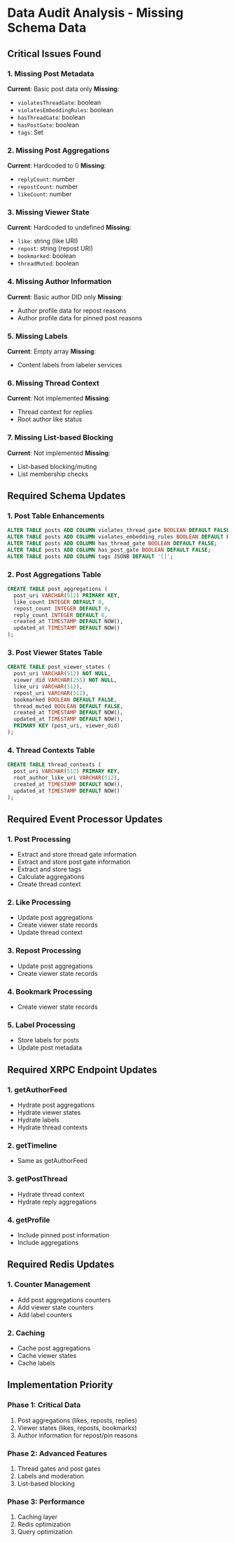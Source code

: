 # Data Audit Analysis - Missing Schema Data

## Critical Issues Found

### 1. Missing Post Metadata
**Current**: Basic post data only
**Missing**:
- `violatesThreadGate`: boolean
- `violatesEmbeddingRules`: boolean  
- `hasThreadGate`: boolean
- `hasPostGate`: boolean
- `tags`: Set<string>

### 2. Missing Post Aggregations
**Current**: Hardcoded to 0
**Missing**:
- `replyCount`: number
- `repostCount`: number
- `likeCount`: number

### 3. Missing Viewer State
**Current**: Hardcoded to undefined
**Missing**:
- `like`: string (like URI)
- `repost`: string (repost URI)
- `bookmarked`: boolean
- `threadMuted`: boolean

### 4. Missing Author Information
**Current**: Basic author DID only
**Missing**:
- Author profile data for repost reasons
- Author profile data for pinned post reasons

### 5. Missing Labels
**Current**: Empty array
**Missing**:
- Content labels from labeler services

### 6. Missing Thread Context
**Current**: Not implemented
**Missing**:
- Thread context for replies
- Root author like status

### 7. Missing List-based Blocking
**Current**: Not implemented
**Missing**:
- List-based blocking/muting
- List membership checks

## Required Schema Updates

### 1. Post Table Enhancements
```sql
ALTER TABLE posts ADD COLUMN violates_thread_gate BOOLEAN DEFAULT FALSE;
ALTER TABLE posts ADD COLUMN violates_embedding_rules BOOLEAN DEFAULT FALSE;
ALTER TABLE posts ADD COLUMN has_thread_gate BOOLEAN DEFAULT FALSE;
ALTER TABLE posts ADD COLUMN has_post_gate BOOLEAN DEFAULT FALSE;
ALTER TABLE posts ADD COLUMN tags JSONB DEFAULT '[]';
```

### 2. Post Aggregations Table
```sql
CREATE TABLE post_aggregations (
  post_uri VARCHAR(512) PRIMARY KEY,
  like_count INTEGER DEFAULT 0,
  repost_count INTEGER DEFAULT 0,
  reply_count INTEGER DEFAULT 0,
  created_at TIMESTAMP DEFAULT NOW(),
  updated_at TIMESTAMP DEFAULT NOW()
);
```

### 3. Post Viewer States Table
```sql
CREATE TABLE post_viewer_states (
  post_uri VARCHAR(512) NOT NULL,
  viewer_did VARCHAR(255) NOT NULL,
  like_uri VARCHAR(512),
  repost_uri VARCHAR(512),
  bookmarked BOOLEAN DEFAULT FALSE,
  thread_muted BOOLEAN DEFAULT FALSE,
  created_at TIMESTAMP DEFAULT NOW(),
  updated_at TIMESTAMP DEFAULT NOW(),
  PRIMARY KEY (post_uri, viewer_did)
);
```

### 4. Thread Contexts Table
```sql
CREATE TABLE thread_contexts (
  post_uri VARCHAR(512) PRIMARY KEY,
  root_author_like_uri VARCHAR(512),
  created_at TIMESTAMP DEFAULT NOW(),
  updated_at TIMESTAMP DEFAULT NOW()
);
```

## Required Event Processor Updates

### 1. Post Processing
- Extract and store thread gate information
- Extract and store post gate information
- Extract and store tags
- Calculate aggregations
- Create thread context

### 2. Like Processing
- Update post aggregations
- Create viewer state records
- Update thread context

### 3. Repost Processing
- Update post aggregations
- Create viewer state records

### 4. Bookmark Processing
- Create viewer state records

### 5. Label Processing
- Store labels for posts
- Update post metadata

## Required XRPC Endpoint Updates

### 1. getAuthorFeed
- Hydrate post aggregations
- Hydrate viewer states
- Hydrate labels
- Hydrate thread contexts

### 2. getTimeline
- Same as getAuthorFeed

### 3. getPostThread
- Hydrate thread context
- Hydrate reply aggregations

### 4. getProfile
- Include pinned post information
- Include aggregations

## Required Redis Updates

### 1. Counter Management
- Add post aggregations counters
- Add viewer state counters
- Add label counters

### 2. Caching
- Cache post aggregations
- Cache viewer states
- Cache labels

## Implementation Priority

### Phase 1: Critical Data
1. Post aggregations (likes, reposts, replies)
2. Viewer states (likes, reposts, bookmarks)
3. Author information for repost/pin reasons

### Phase 2: Advanced Features
1. Thread gates and post gates
2. Labels and moderation
3. List-based blocking

### Phase 3: Performance
1. Caching layer
2. Redis optimization
3. Query optimization